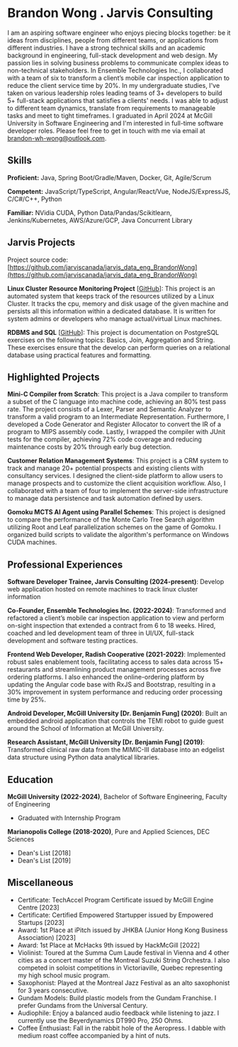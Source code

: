 # Brandon Wong . Jarvis Consulting

I am an aspiring software engineer who enjoys piecing blocks together: be it ideas from disciplines, people from different teams, or applications from different industries. I have a strong technical skills and an academic background in engineering, full-stack development and web design.
My passion lies in solving business problems to communicate complex ideas to non-technical stakeholders. In Ensemble Technologies Inc., I collaborated with a team of six to transform a client’s mobile car inspection application to reduce the client service time by 20%.
In my undergraduate studies, I've taken on various leadership roles leading teams of 3+ developers to build 5+ full-stack applications that satisfies a clients' needs. I was able to adjust to different team dynamics, translate from requirements to manageable tasks and meet to tight timeframes.
I graduated in April 2024 at McGill University in Software Engineering and I'm interested in full-time software developer roles. Please feel free to get in touch with me via email at brandon-wh-wong@outlook.com.

## Skills

**Proficient:** Java, Spring Boot/Gradle/Maven, Docker, Git, Agile/Scrum

**Competent:** JavaScript/TypeScript, Angular/React/Vue, NodeJS/ExpressJS, C/C#/C++, Python

**Familiar:** NVidia CUDA, Python Data/Pandas/Scikitlearn, Jenkins/Kubernetes, AWS/Azure/GCP, Java Concurrent Library

## Jarvis Projects

Project source code: [https://github.com/jarviscanada/jarvis_data_eng_BrandonWong](https://github.com/jarviscanada/jarvis_data_eng_BrandonWong)


**Linux Cluster Resource Monitoring Project** [[GitHub](https://github.com/jarviscanada/jarvis_data_eng_BrandonWong/tree/master/linux_sql)]: This project is an automated system that keeps track of the resources utilized by a Linux Cluster. It tracks the cpu, memory and disk usage of the given machine and persists all this information within a dedicated database. It is written for system admins or developers who manage actual/virtual Linux machines.

**RDBMS and SQL** [[GitHub](https://github.com/jarviscanada/jarvis_data_eng_BrandonWong/tree/master/sql)]: This project is documentation on PostgreSQL exercises on the following topics: Basics, Join, Aggregation and String. These exercises ensure that the develop can perform queries on a relational database using practical features and formatting.


## Highlighted Projects
**Mini-C Compiler from Scratch**: This project is a Java compiler to transform a subset of the C language into machine code, achieving an 80% test pass rate. The project consists of a Lexer, Parser and Semantic Analyzer to transform a valid program to an Intermediate Representation. Furthermore, I developed a Code Generator and Register Allocator to convert the IR of a program to MIPS assembly code. Lastly, I wrapped the compiler with JUnit tests for the compiler, achieving 72% code coverage and reducing maintenance costs by 20% through early bug detection.

**Customer Relation Management Systems**: This project is a CRM system to track and manage 20+ potential prospects and existing clients with consultancy services. I designed the client-side platform to allow users to manage prospects and to customize the client acquisition workflow. Also, I collaborated with a team of four to implement the server-side infrastructure to manage data persistence and task automation defined by users.

**Gomoku MCTS AI Agent using Parallel Schemes**: This project is designed to compare the performance of the Monte Carlo Tree Search algorithm utilizing Root and Leaf parallelization schemes on the game of Gomoku. I organized build scripts to validate the algorithm's performance on Windows CUDA machines.


## Professional Experiences

**Software Developer Trainee, Jarvis Consulting (2024-present)**: Develop web application hosted on remote machines to track linux cluster information

**Co-Founder, Ensemble Technologies Inc. (2022-2024)**: Transformed and refactored a client’s mobile car inspection application to view and perform on-sight inspection that extended a contract from 6 to 18 weeks. Hired, coached and led development team of three in UI/UX, full-stack development and software testing practices.

**Frontend Web Developer, Radish Cooperative (2021-2022)**: Implemented robust sales enablement tools, facilitating access to sales data across 15+ restaurants and streamlining product management processes across five ordering platforms. I also enhanced the online-ordering platform by updating the Angular code base with RxJS and Bootstrap, resulting in a 30% improvement in system performance and reducing order processing time by 25%.

**Android Developer, McGill University [Dr. Benjamin Fung] (2020)**: Built an embedded android application that controls the TEMI robot to guide guest around the School of Information at McGill University.

**Research Assistant, McGill University [Dr. Benjamin Fung] (2019)**: Transformed clinical raw data from the MIMIC-III database into an edgelist data structure using Python data analytical libraries.


## Education
**McGill University (2022-2024)**, Bachelor of Software Engineering, Faculty of Engineering
- Graduated with Internship Program

**Marianopolis College (2018-2020)**, Pure and Applied Sciences, DEC Sciences
- Dean's List [2018]
- Dean's List [2019]


## Miscellaneous
- Certificate: TechAccel Program Certificate issued by McGill Engine Centre [2023]
- Certificate: Certified Empowered Startupper issued by Empowered Startups [2023]
- Award: 1st Place at iPitch issued by JHKBA (Junior Hong Kong Business Association) [2023]
- Award: 1st Place at McHacks 9th issued by HackMcGill [2022]
- Violinist: Toured at the Summa Cum Laude festival in Vienna and 4 other cities as a concert master of the Montreal Suzuki String Orchestra. I also competed in soloist competitions in Victoriaville, Quebec representing my high school music program.
- Saxophonist: Played at the Montreal Jazz Festival as an alto saxophonist for 3 years consecutive.
- Gundam Models: Build plastic models from the Gundam Franchise. I prefer Gundams from the Universal Century.
- Audiophile: Enjoy a balanced audio feedback while listening to jazz. I currently use the Beyerdynamics DT990 Pro, 250 Ohms.
- Coffee Enthusiast: Fall in the rabbit hole of the Aeropress. I dabble with medium roast coffee accompanied by a hint of nuts.